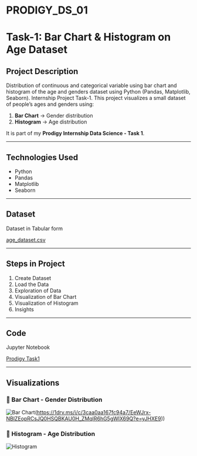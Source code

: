 # PRODIGY_DS_01

# Task-1: Bar Chart & Histogram on Age Dataset

## Project Description
Distribution of continuous and categorical variable using bar chart and histogram of the age and genders dataset using Python (Pandas, Matplotlib, Seaborn). Internship Project Task-1.
This project visualizes a small dataset of people’s ages and genders using:
1. **Bar Chart** → Gender distribution
2. **Histogram** → Age distribution

It is part of my **Prodigy Internship Data Science - Task 1**.

---

## Technologies Used
- Python
- Pandas
- Matplotlib
- Seaborn

---

## Dataset
Dataset in Tabular form

[age_dataset.csv](https://1drv.ms/x/c/3caa0aa167fc94a7/EUzhMXB39oNPqRkXzZqM3kQBTimwknmhS6PR3Ef2R9KLTA?e=9VmtC2)

---

## Steps in Project
1. Create Dataset
2. Load the Data
3. Exploration of Data
4. Visualization of Bar Chart
5. Visualization of Histogram
6. Insights

---

## Code
Jupyter Notebook

[Prodigy Task1](https://1drv.ms/w/c/3caa0aa167fc94a7/EXuDGtNTA7FHpNaPZq_PsFYBCS7dWji2MzNHVpH3YW8WTA?e=fGGR2j)

---

## Visualizations

### 🔹 Bar Chart - Gender Distribution
![Bar Chart](images/bar_chart.png)(https://1drv.ms/i/c/3caa0aa167fc94a7/EeWJrx-NBlZEopRCsJQ0HSQBKAU0H_ZMqlR6hG5gWlX69Q?e=yJHXE9))

### 🔹 Histogram - Age Distribution
![Histogram](https://1drv.ms/i/c/3caa0aa167fc94a7/EfQTuOKlQIhPkWv1rUfjXlYBwOLoFMx4XZpNPqfgQXHMBw?e=AIHtZD)
